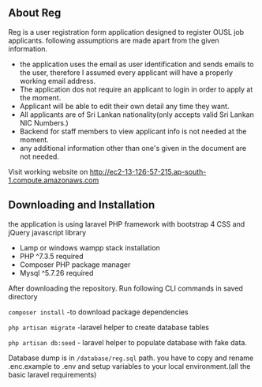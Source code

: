 ## About Reg

Reg is a user registration form application designed to register OUSL job applicants. 
following assumptions are made apart from the given information.

- the application uses the email as user identification and sends emails to the user, therefore I assumed every applicant will have a properly working email address. 
- The application dos not require an applicant to login in order to apply at the moment.
- Applicant will be able to edit their own detail any time they want.
- All applicants are of Sri Lankan nationality(only accepts valid Sri Lankan NIC Numbers.)
- Backend for staff members to view applicant info is not needed at the moment.
- any additional information other than one's given in the document are not needed.

Visit working website on 
<http://ec2-13-126-57-215.ap-south-1.compute.amazonaws.com>

## Downloading and Installation
the application is using laravel PHP framework with bootstrap 4 CSS and jQuery javascript library

- Lamp or windows wampp stack installation 
- PHP ^7.3.5 required
- Composer PHP package manager
- Mysql ^5.7.26 required

After downloading the repository. Run following CLI commands in saved directory


`composer install` -to download package dependencies 

`php artisan migrate` -laravel helper to create database tables

`php artisan db:seed` - laravel helper to populate database with fake data. 

Database dump is in `/database/reg.sql` path. you have to copy and rename .enc.example to .env and setup variables to your local environment.(all the basic laravel requirements)



